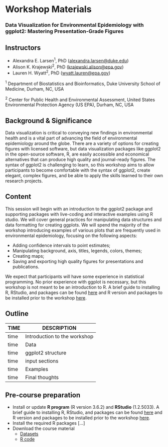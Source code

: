 # Workshop Materials
### Data Visualization for Environmental Epidemiology with ggplot2: Mastering Presentation-Grade Figures

## Instructors
- Alexandra E. Larsen<sup>1</sup>, PhD (alexandra.larsen@duke.edu)
- Alison K. Krajewski<sup>2</sup>, PhD (krajewski.alison@epa.gov)
- Lauren H. Wyatt<sup>2</sup>, PhD (wyatt.lauren@epa.gov)

<sup>1</sup> Department of Biostatistics and Bioinformatics, Duke University School of Medicine, Durham, NC, USA

<sup>2</sup> Center for Public Health and Environmental Assessment, United States Environmental Protection Agency (US EPA), Durham, NC, USA

## Background & Significance
Data visualization is critical to conveying new findings in environmental health and is a vital part of advancing the field of environmental epidemiology around the globe. There are a variety of options for creating figures with licensed software, but data visualization packages like ggplot2 in the open-source software, R, are easily accessible and economical alternatives that can produce high quality and journal-ready figures. The syntax of ggplot2 is challenging to learn, so this workshop aims to allow participants to become comfortable with the syntax of ggplot2, create elegant, complex figures, and be able to apply the skills learned to their own research projects. 

## Content
This session will begin with an introduction to the ggplot2 package and supporting packages with live-coding and interactive examples using R studio. We will cover general practices for manipulating data structures and data formatting for creating ggplots. We will spend the majority of the workshop introducing examples of various plots that are frequently used in environmental epidemiology, focusing on the following aspects: 
* Adding confidence intervals to point estimates; 
* Manipulating background, axis, titles, legends, colors, themes; 
* Creating maps;
* Saving and exporting high quality figures for presentations and publications. 

We expect that participants will have some experience in statistical programming. No prior experience with ggplot is necessary, but this workshop is not meant to be an introduction to R. A brief guide to installing R, RStudio, and packages can be found [here](../master/Setup/Installation_guide_R.docx) and R version and packages to be installed prior to the workshop [here](../master/Setup/Workshop_R_packages.md).

## Outline
| TIME | DESCRIPTION |
| --- | --- |
| time | Introduction to the workshop |
| time | Data |
| time | ggplot2 structure |
| time | input sections |
| time | Examples |
| time | Final thoughts |

## Pre-course preparation
- Install or update **R program** (R version 3.6.2) and **RStudio** (1.2.5033). A brief guide to installing R, RStudio, and packages can be found [here](../master/Setup/Installation_guide_R.docx) and R version and packages to be installed prior to the workshop [here](../master/Setup/Workshop_R_packages.md).
- Install the required R packages [...]
- Download the course material
   - [Datasets](../master/Data/[...])
   - [R code](../master/R_code/[...])
